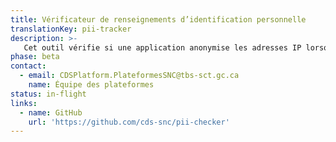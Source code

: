 ```yaml
---
title: Vérificateur de renseignements d’identification personnelle
translationKey: pii-tracker
description: >-
   Cet outil vérifie si une application anonymise les adresses IP lorsque des renseignements sont soumis à Google Analytics. 
phase: beta
contact:
  - email: CDSPlatform.PlateformesSNC@tbs-sct.gc.ca
    name: Équipe des plateformes
status: in-flight
links:
  - name: GitHub
    url: 'https://github.com/cds-snc/pii-checker'
---
```


